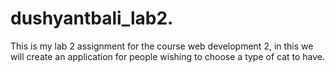 # dushyantbali_lab2.
This is my lab 2 assignment for the course web development 2, in this we will create an application for people wishing to choose a type of cat to have. 
